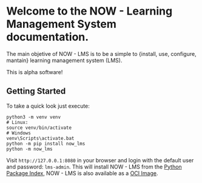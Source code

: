 # Welcome to the NOW - Learning Management System documentation.

The main objetive of NOW - LMS is to be a simple to {install, use, configure,
mantain} learning management system (LMS).

This is alpha software!

## Getting Started

To take a quick look just execute:

```
python3 -m venv venv
# Linux:
source venv/bin/activate
# Windows
venv\Scripts\activate.bat
python -m pip install now_lms
python -m now_lms
```

Visit `http://127.0.0.1:8080` in your browser and login with the default user and password: `lms-admin`. This will install NOW - LMS
from the [Python Package Index](https://pypi.org/project/now-lms/), NOW - LMS is also available as a [OCI Image](https://quay.io/repository/bmosoluciones/now-lms).
